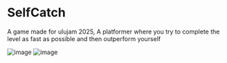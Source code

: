# SelfCatch
A game made for ulujam 2025, A platformer where you try to complete the level as fast as possible and then outperform yourself 

![image](https://github.com/user-attachments/assets/97f38d5d-6d2e-4f19-80c6-1244133155e6)
![image](https://github.com/user-attachments/assets/b12a986c-16ed-4857-8e4f-43f47e7b2ec1)
